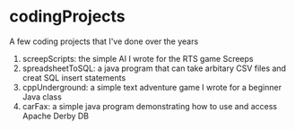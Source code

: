 # codingProjects
A few coding projects that I've done over the years

1. screepScripts:    the simple AI I wrote for the RTS game Screeps
2. spreadsheetToSQL: a java program that can take arbitary CSV files and creat SQL insert statements
3. cppUnderground:   a simple text adventure game I wrote for a beginner Java class
4. carFax:           a simple java program demonstrating how to use and access Apache Derby DB
